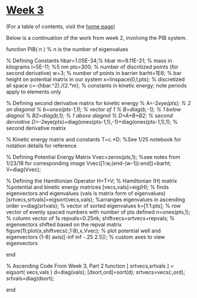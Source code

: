 # [Week 3](/MatLab-Week-3-Pt-1.md)
(For a table of contents, visit the [home page](/README.md))

Below is a continuation of the work from week 2, involving the PIB system.

function PIB( n ) % n is the number of eigenvalues

% Defining Constants
hbar=1.05E-34;% hbar
m=9.11E-31; % mass in kilograms
l=5E-11; %5 nm
pts=300; % number of discritized points (for second derivative)
w=3; % number of points in barrier
barht=1E6; % bar height on potential matrix in our system
x=linspace(0,l,pts); % discretized all space
c=-(hbar.^2)./(2.*m); % constants in kinetic energy; note periods apply to elements only

% Defining second derivative matrix for kinetic energy
% A=-2*eye(pts); % 2 on diagonal
% b=ones(pts-1,1); % vector of 1
% B=diag(b,-1); % 1 below diagnol
% B2=diag(b,1); % 1 above diagnol
% D=A+B+B2; % second derviative
D=-2*eye(pts)+diag(ones(pts-1,1),-1)+diag(ones(pts-1,1),1); % second derivative matrix


% Kinetic energy matrix and constants
T=c.*D; %See 1/25 notebook for notation details for reference 

% Defining Potential Energy Matrix
Vvec=zeros(pts,1); %see notes from 1/23/18 for corresponding image
Vvec([1:w,(end-(w-1)):end])=barht;
V=diag(Vvec);

% Defining the Hamiltonian Operator
H=T+V; % Hamiltonian (H) matrix %potential and kinetic energy matrices
[vecs,vals]=eig(H); % finds eigenvectors and eigenvalues (vals is matrix form of eigenvalues)
[srtvecs,srtvals]=eigsort(vecs,vals); %arranges eigenvalues in ascending order
v=diag(srtvals); % vector of sorted eigenvalues
k=[1:1:pts]; % row vector of evenly spaced numbers with number of pts defined
n=ones(pts,1); % column vector of 1s
repvals=0.25*n*k;
shiftvecs=srtvecs+repvals; % eigenvectors shifted based on the repval matrix
figure(1);plot(x,shiftvecs(:,1:8),x,Vvec); % plot potential well and eigenvectors (1-8)
axis([-inf inf -.25 2.5]); % custom axes to view eigenvectors

end

% Ascending Code From Week 3, Part 2
function [ srtvecs,srtvals ] = eigsort( vecs,vals )
d=diag(vals);
[dsort,ord]=sort(d);
srtvecs=vecs(:,ord);
srtvals=diag(dsort);

end
